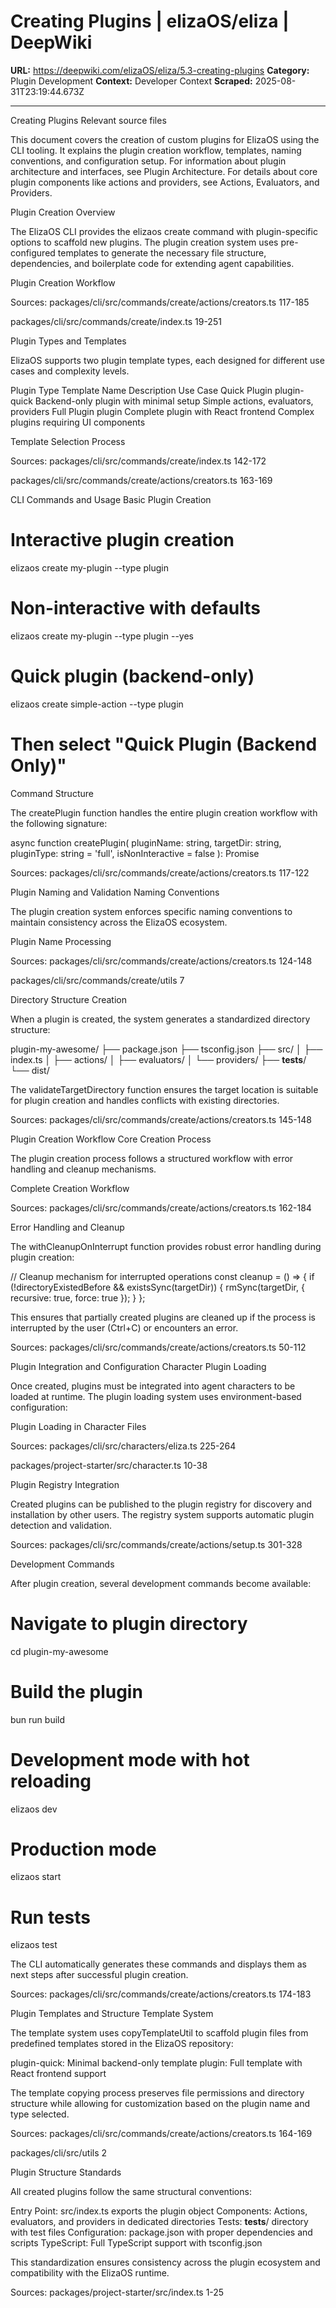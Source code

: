 # Creating Plugins | elizaOS/eliza | DeepWiki

**URL:** https://deepwiki.com/elizaOS/eliza/5.3-creating-plugins
**Category:** Plugin Development
**Context:** Developer Context
**Scraped:** 2025-08-31T23:19:44.673Z

---

Creating Plugins
Relevant source files

This document covers the creation of custom plugins for ElizaOS using the CLI tooling. It explains the plugin creation workflow, templates, naming conventions, and configuration setup. For information about plugin architecture and interfaces, see Plugin Architecture. For details about core plugin components like actions and providers, see Actions, Evaluators, and Providers.

Plugin Creation Overview

The ElizaOS CLI provides the elizaos create command with plugin-specific options to scaffold new plugins. The plugin creation system uses pre-configured templates to generate the necessary file structure, dependencies, and boilerplate code for extending agent capabilities.

Plugin Creation Workflow

Sources: 
packages/cli/src/commands/create/actions/creators.ts
117-185
 
packages/cli/src/commands/create/index.ts
19-251

Plugin Types and Templates

ElizaOS supports two plugin template types, each designed for different use cases and complexity levels.

Plugin Type	Template Name	Description	Use Case
Quick Plugin	plugin-quick	Backend-only plugin with minimal setup	Simple actions, evaluators, providers
Full Plugin	plugin	Complete plugin with React frontend	Complex plugins requiring UI components

Template Selection Process

Sources: 
packages/cli/src/commands/create/index.ts
142-172
 
packages/cli/src/commands/create/actions/creators.ts
163-169

CLI Commands and Usage
Basic Plugin Creation
# Interactive plugin creation
elizaos create my-plugin --type plugin

# Non-interactive with defaults
elizaos create my-plugin --type plugin --yes

# Quick plugin (backend-only)
elizaos create simple-action --type plugin
# Then select "Quick Plugin (Backend Only)"
Command Structure

The createPlugin function handles the entire plugin creation workflow with the following signature:

async function createPlugin(
  pluginName: string,
  targetDir: string, 
  pluginType: string = 'full',
  isNonInteractive = false
): Promise<void>

Sources: 
packages/cli/src/commands/create/actions/creators.ts
117-122

Plugin Naming and Validation
Naming Conventions

The plugin creation system enforces specific naming conventions to maintain consistency across the ElizaOS ecosystem.

Plugin Name Processing

Sources: 
packages/cli/src/commands/create/actions/creators.ts
124-148
 
packages/cli/src/commands/create/utils
7

Directory Structure Creation

When a plugin is created, the system generates a standardized directory structure:

plugin-my-awesome/
├── package.json
├── tsconfig.json
├── src/
│   ├── index.ts
│   ├── actions/
│   ├── evaluators/
│   └── providers/
├── __tests__/
└── dist/


The validateTargetDirectory function ensures the target location is suitable for plugin creation and handles conflicts with existing directories.

Sources: 
packages/cli/src/commands/create/actions/creators.ts
145-148

Plugin Creation Workflow
Core Creation Process

The plugin creation process follows a structured workflow with error handling and cleanup mechanisms.

Complete Creation Workflow

Sources: 
packages/cli/src/commands/create/actions/creators.ts
162-184

Error Handling and Cleanup

The withCleanupOnInterrupt function provides robust error handling during plugin creation:

// Cleanup mechanism for interrupted operations
const cleanup = () => {
  if (!directoryExistedBefore && existsSync(targetDir)) {
    rmSync(targetDir, { recursive: true, force: true });
  }
};

This ensures that partially created plugins are cleaned up if the process is interrupted by the user (Ctrl+C) or encounters an error.

Sources: 
packages/cli/src/commands/create/actions/creators.ts
50-112

Plugin Integration and Configuration
Character Plugin Loading

Once created, plugins must be integrated into agent characters to be loaded at runtime. The plugin loading system uses environment-based configuration:

Plugin Loading in Character Files

Sources: 
packages/cli/src/characters/eliza.ts
225-264
 
packages/project-starter/src/character.ts
10-38

Plugin Registry Integration

Created plugins can be published to the plugin registry for discovery and installation by other users. The registry system supports automatic plugin detection and validation.

Sources: 
packages/cli/src/commands/create/actions/setup.ts
301-328

Development Commands

After plugin creation, several development commands become available:

# Navigate to plugin directory
cd plugin-my-awesome

# Build the plugin
bun run build

# Development mode with hot reloading
elizaos dev

# Production mode
elizaos start

# Run tests
elizaos test

The CLI automatically generates these commands and displays them as next steps after successful plugin creation.

Sources: 
packages/cli/src/commands/create/actions/creators.ts
174-183

Plugin Templates and Structure
Template System

The template system uses copyTemplateUtil to scaffold plugin files from predefined templates stored in the ElizaOS repository:

plugin-quick: Minimal backend-only template
plugin: Full template with React frontend support

The template copying process preserves file permissions and directory structure while allowing for customization based on the plugin name and type selected.

Sources: 
packages/cli/src/commands/create/actions/creators.ts
164-169
 
packages/cli/src/utils
2

Plugin Structure Standards

All created plugins follow the same structural conventions:

Entry Point: src/index.ts exports the plugin object
Components: Actions, evaluators, and providers in dedicated directories
Tests: __tests__/ directory with test files
Configuration: package.json with proper dependencies and scripts
TypeScript: Full TypeScript support with tsconfig.json

This standardization ensures consistency across the plugin ecosystem and compatibility with the ElizaOS runtime.

Sources: 
packages/project-starter/src/index.ts
1-25
